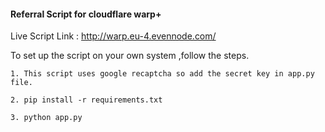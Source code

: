 #### Referral Script for cloudflare warp+

Live Script Link : http://warp.eu-4.evennode.com/

To set up the script on your own system ,follow the steps.

`1. This script uses google recaptcha so add the secret key in app.py file.`

`2. pip install -r requirements.txt`

`3. python app.py`



